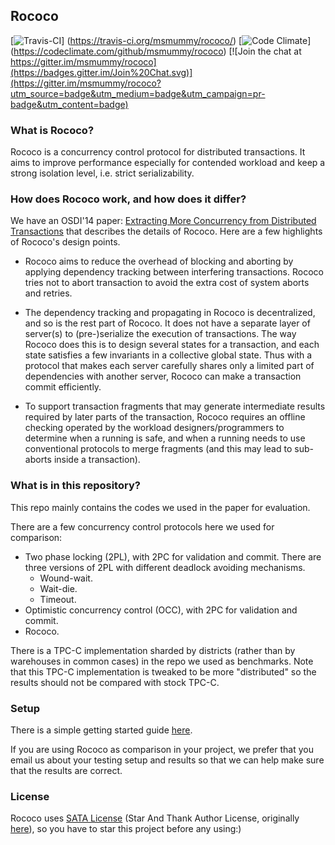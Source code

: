 
## Rococo

[![Travis-CI](https://travis-ci.org/msmummy/rococo.svg?branch=master)]
(https://travis-ci.org/msmummy/rococo/)
[![Code Climate](https://codeclimate.com/github/msmummy/rococo/badges/gpa.svg)]
(https://codeclimate.com/github/msmummy/rococo)
[![Join the chat at https://gitter.im/msmummy/rococo](https://badges.gitter.im/Join%20Chat.svg)](https://gitter.im/msmummy/rococo?utm_source=badge&utm_medium=badge&utm_campaign=pr-badge&utm_content=badge)

### What is Rococo?

Rococo is a concurrency control protocol for distributed transactions. It aims to improve performance especially for contended workload and keep a strong isolation level, i.e. strict serializability.

### How does Rococo work, and how does it differ? 

We have an OSDI'14 paper: [Extracting More Concurrency from Distributed Transactions](https://www.usenix.org/conference/osdi14/technical-sessions/presentation/mu) that describes the details of Rococo. Here are a few highlights of Rococo's design points.

- Rococo aims to reduce the overhead of blocking and aborting by applying dependency tracking between interfering transactions. Rococo tries not to abort transaction to avoid the extra cost of system aborts and retries.

- The dependency tracking and propagating in Rococo is decentralized, and so is the rest part of Rococo. It does not have a separate layer of server(s) to (pre-)serialize the execution of transactions. The way Rococo does this is to design several states for a transaction, and each state satisfies a few invariants in a collective global state. Thus with a protocol that makes each server carefully shares only a limited part of dependencies with another server, Rococo can make a transaction commit efficiently.

- To support transaction fragments that may generate intermediate results required by later parts of the transaction, Rococo requires an offline checking operated by the workload designers/programmers to determine when a running is safe, and when a running needs to use conventional protocols to merge fragments (and this may lead to sub-aborts inside a transaction). 

### What is in this repository?

This repo mainly contains the codes we used in the paper for evaluation. 

There are a few concurrency control protocols here we used for comparison:

- Two phase locking (2PL), with 2PC for validation and commit. There are three versions of 2PL with different deadlock avoiding mechanisms. 
  * Wound-wait.
  * Wait-die.
  * Timeout.
- Optimistic concurrency control (OCC), with 2PC for validation and commit.
- Rococo. 

There is a TPC-C implementation sharded by districts (rather than by warehouses in common cases) in the repo we used as benchmarks. Note that this TPC-C implementation is tweaked to be more "distributed" so the results should not be compared with stock TPC-C. 

### Setup

There is a simple getting started guide [here](https://github.com/msmummy/rococo/wiki/Getting-Started-Guide).

If you are using Rococo as comparison in your project, we prefer that you email us about your testing setup and results so that we can help make sure that the results are correct.


### License

Rococo uses [SATA License](LICENSE.txt) (Star And Thank Author License, originally [here](https://github.com/zTrix/sata-license)), so you have to star this project before any using:) 
